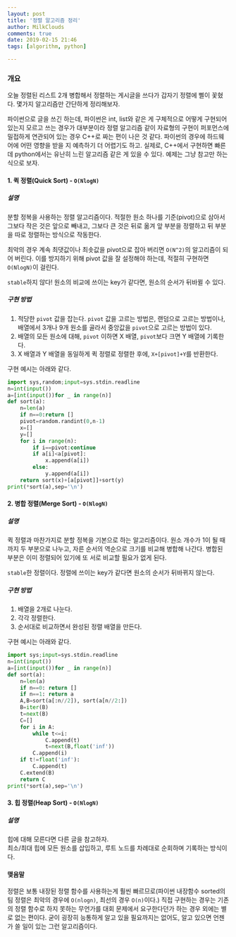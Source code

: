 ```yaml
---
layout: post
title: '정렬 알고리즘 정리'
author: MilkClouds
comments: true
date: 2019-02-15 21:46
tags: [algorithm, python]

---
```



### 개요  
오늘 정렬된 리스트 2개 병합해서 정렬하는 게시글을 쓰다가 갑자기 정렬에 삘이 꽃혔다. 몇가지 알고리즘만 간단하게 정리해보자.  

파이썬으로 글을 쓰긴 하는데, 파이썬은 int, list와 같은 게 구체적으로 어떻게 구현되어 있는지 모르고 쓰는 경우가 대부분이라 정렬 알고리즘 같이 자료형의 구현이 퍼포먼스에 밀접하게 연관되어 있는 경우 C++로 짜는 편이 나은 것 같다. 파이썬의 경우에 하드웨어에 어떤 영향을 받을 지 예측하기 더 어렵기도 하고. 실제로, C++에서 구현하면 빠른데 python에서는 유난히 느린 알고리즘 같은 게 있을 수 있다. 예제는 그냥 참고만 하는 식으로 보자.  



#### 1. 퀵 정렬(Quick Sort) - `O(NlogN)`  

##### 설명  
분할 정복을 사용하는 정렬 알고리즘이다. 적절한 원소 하나를 기준(pivot)으로 삼아서 그보다 작은 것은 앞으로 빼내고, 그보다 큰 것은 뒤로 옮겨 앞 부분을 정렬하고 뒤 부분을 따로 정렬하는 방식으로 작동한다.  

최악의 경우 계속 최댓값이나 최솟값을 pivot으로 잡아 버리면 `O(N^2)`의 알고리즘이 되어 버린다. 이를 방지하기 위해 pivot 값을 잘 설정해야 하는데, 적절히 구현하면 `O(NlogN)`이 걸린다.  

`stable`하지 않다! 원소의 비교에 쓰이는 key가 같다면, 원소의 순서가 뒤바뀔 수 있다.

##### 구현 방법  
1. 적당한 `pivot` 값을 잡는다. `pivot` 값을 고르는 방법은, 랜덤으로 고르는 방법이나, 배열에서 3개나 9개 원소를 골라서 중앙값을 `pivot`으로 고르는 방법이 있다.  
2. 배열의 모든 원소에 대해, `pivot` 이하면 X 배열, `pivot`보다 크면 Y 배열에 기록한다.  
3. X 배열과 Y 배열을 동일하게 퀵 정렬로 정렬한 후에, `X+[pivot]+Y`를 반환한다.  

구현 예시는 아래와 같다.
```python
import sys,random;input=sys.stdin.readline
n=int(input())
a=[int(input())for _ in range(n)]
def sort(a):
    n=len(a)
    if n==0:return []
    pivot=random.randint(0,n-1)
    x=[]
    y=[]
    for i in range(n):
        if i==pivot:continue
        if a[i]<a[pivot]:
            x.append(a[i])
        else:
            y.append(a[i])
    return sort(x)+[a[pivot]]+sort(y)
print(*sort(a),sep='\n')
```

#### 2. 병합 정렬(Merge Sort) - `O(NlogN)`  

##### 설명  
퀵 정렬과 마찬가지로 분할 정복을 기본으로 하는 알고리즘이다. 원소 개수가 1이 될 때까지 두 부분으로 나누고, 자른 순서의 역순으로 크기를 비교해 병합해 나간다. 병합된 부분은 이미 정렬되어 있기에 또 서로 비교할 필요가 없게 된다.    
 
`stable`한 정렬이다. 정렬에 쓰이는 key가 같다면 원소의 순서가 뒤바뀌지 않는다.  

##### 구현 방법  
1. 배열을 2개로 나눈다.  
2. 각각 정렬한다.  
3. 순서대로 비교하면서 완성된 정렬 배열을 만든다.  

구현 예시는 아래와 같다.
```python
import sys;input=sys.stdin.readline
n=int(input())
a=[int(input())for _ in range(n)]
def sort(a):
    n=len(a)
    if n==0: return []
    if n==1: return a
    A,B=sort(a[:n//2]), sort(a[n//2:])
    B=iter(B)
    t=next(B)
    C=[]
    for i in A:
        while t<=i:
            C.append(t)
            t=next(B,float('inf'))
        C.append(i)
    if t!=float('inf'):
        C.append(t)
    C.extend(B)
    return C
print(*sort(a),sep='\n')
```


#### 3. 힙 정렬(Heap Sort) - `O(NlogN)`

##### 설명  
힙에 대해 모른다면 다른 글을 참고하자.  
최소/최대 힙에 모든 원소를 삽입하고, 루트 노드를 차례대로 순회하며 기록하는 방식이다.  



#### 맺음말  
정렬은 보통 내장된 정렬 함수를 사용하는게 훨씬 빠르므로(파이썬 내장함수 sorted의 팀 정렬은 최악의 경우에 `O(nlogn)`, 최선의 경우 `O(n)`이다.) 직접 구현하는 경우는 기존의 정렬 함수로 하지 못하는 무언가를 대회 문제에서 요구한다던가 하는 경우 외에는 별로 없는 편이다. 굳이 굉장히 능통하게 알고 있을 필요까지는 없어도, 알고 있으면 언젠가 쓸 일이 있는 그런 알고리즘이다.